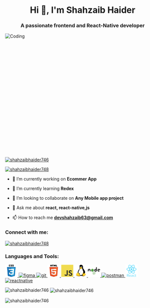 <h1 align="center">Hi 👋, I'm Shahzaib Haider</h1>
<h3 align="center">A passionate frontend and React-Native developer</h3>
<img height="400" width="1000" align="right" alt="Coding"  src="https://i.pinimg.com/originals/8d/8c/83/8d8c83e6fd50045287375032a8797318.gif" alt="shahzaibhaider746" /> 

<p align="left"> <a href="https://github.com/ryo-ma/github-profile-trophy"><img src="https://github-profile-trophy.vercel.app/?username=shahzaibhaider746" alt="shahzaibhaider746" /></a> </p>

<p align="left"> <a href="https://twitter.com/shahzaibhaider748" target="blank"><img src="https://img.shields.io/twitter/follow/shahzaibhaider748?logo=twitter&style=for-the-badge" alt="shahzaibhaider748" /></a> </p>

- 🔭 I’m currently working on **Ecommer App**

- 🌱 I’m currently learning **Redex**

- 👯 I’m looking to collaborate on **Any Mobile app project**

- 💬 Ask me about **react, react-native,js**

- 📫 How to reach me **devshahzaib63@gmail.com**

<h3 align="left">Connect with me:</h3>
<p align="left">
<a href="https://twitter.com/shahzaibhaider748" target="blank"><img align="center" src="https://raw.githubusercontent.com/rahuldkjain/github-profile-readme-generator/master/src/images/icons/Social/twitter.svg" alt="shahzaibhaider748" height="30" width="40" /></a>
</p>

<h3 align="left">Languages and Tools:</h3>
<p align="left"> <a href="https://www.w3schools.com/css/" target="_blank" rel="noreferrer"> <img src="https://raw.githubusercontent.com/devicons/devicon/master/icons/css3/css3-original-wordmark.svg" alt="css3" width="40" height="40"/> </a> <a href="https://www.figma.com/" target="_blank" rel="noreferrer"> <img src="https://www.vectorlogo.zone/logos/figma/figma-icon.svg" alt="figma" width="40" height="40"/> </a> <a href="https://git-scm.com/" target="_blank" rel="noreferrer"> <img src="https://www.vectorlogo.zone/logos/git-scm/git-scm-icon.svg" alt="git" width="40" height="40"/> </a> <a href="https://www.w3.org/html/" target="_blank" rel="noreferrer"> <img src="https://raw.githubusercontent.com/devicons/devicon/master/icons/html5/html5-original-wordmark.svg" alt="html5" width="40" height="40"/> </a> <a href="https://developer.mozilla.org/en-US/docs/Web/JavaScript" target="_blank" rel="noreferrer"> <img src="https://raw.githubusercontent.com/devicons/devicon/master/icons/javascript/javascript-original.svg" alt="javascript" width="40" height="40"/> </a> <a href="https://www.linux.org/" target="_blank" rel="noreferrer"> <img src="https://raw.githubusercontent.com/devicons/devicon/master/icons/linux/linux-original.svg" alt="linux" width="40" height="40"/> </a> <a href="https://nodejs.org" target="_blank" rel="noreferrer"> <img src="https://raw.githubusercontent.com/devicons/devicon/master/icons/nodejs/nodejs-original-wordmark.svg" alt="nodejs" width="40" height="40"/> </a> <a href="https://postman.com" target="_blank" rel="noreferrer"> <img src="https://www.vectorlogo.zone/logos/getpostman/getpostman-icon.svg" alt="postman" width="40" height="40"/> </a> <a href="https://reactjs.org/" target="_blank" rel="noreferrer"> <img src="https://raw.githubusercontent.com/devicons/devicon/master/icons/react/react-original-wordmark.svg" alt="react" width="40" height="40"/> </a> <a href="https://reactnative.dev/" target="_blank" rel="noreferrer"> <img src="https://reactnative.dev/img/header_logo.svg" alt="reactnative" width="40" height="40"/> </a> </p>

<p><img align="left" src="https://github-readme-stats.vercel.app/api/top-langs?username=shahzaibhaider746&show_icons=true&locale=en&layout=compact" alt="shahzaibhaider746" /></p>

<p>&nbsp;<img align="center" src="https://github-readme-stats.vercel.app/api?username=shahzaibhaider746&show_icons=true&locale=en" alt="shahzaibhaider746" /></p>

<p><img align="center" src="https://github-readme-streak-stats.herokuapp.com/?user=shahzaibhaider746&" alt="shahzaibhaider746" /></p>
